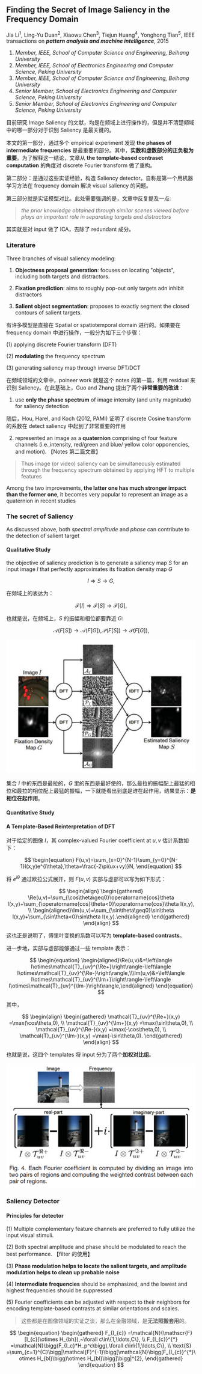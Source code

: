 ## Finding the Secret of Image Saliency in the Frequency Domain

Jia Li<sup>1</sup>, Ling-Yu Duan<sup>2</sup>, Xiaowu Chen<sup>3</sup>, Tiejun Huang<sup>4</sup>, Yonghong Tian<sup>5</sup>, IEEE transactions on ***pattern analysis and machine intelligence***, 2015

1. *Member, IEEE, School of Computer Science and Engineering, Beihang University*
2. *Member, IEEE, School of Electronics Engineering and Computer Science, Peking University*
3. *Member, IEEE, School of Computer Science and Engineering, Beihang University*
4. *Senior Member, School of Electronics Engineering and Computer Science, Peking University*
5. *Senior Member, School of Electronics Engineering and Computer Science, Peking University*


目前研究 Image Saliency 的文献，均是在频域上进行操作的，但是并不清楚频域中的哪一部分对于识别 Saliency 是最关键的。

本文的第一部分，通过多个 empirical experiment 发现 **the phases of intermediate frequencies** 是最重要的部分。其中，**实数和虚数部分的正负极为重要**。为了解释这一结论，文章从 **the template-based contraset computation** 的角度对 discrete Fourier transform 做了重构。

第二部分：是通过这些实证经验，构造 Saliency detector。自称是第一个用机器学习方法在 frequency domain 解决 visual saliency 的问题。

第三部分就是实证模型对比。此处需要强调的是，文章中反复提及一点:

> *the prior knowledge obtained through similar scenes viewed before plays an important role in separating targets and distractors*

其实就是对 input 做了 ICA，去除了 redundant 成分。

### Literature

Three branches of visual saliency modeling:

1. **Objectness proposal generation**: focuses on locating "objects", including both targets and distractors.

2. **Fixation prediction**: aims to roughly pop-out only targets adn inhibit distractors

3. **Salient object segmentation**: proposes to exactly segment the closed contours of salient targets.


有许多模型是直接在 Spatial or spatiotemporal domain 进行的。如果要在 frequency domain 中进行操作，一般分为如下三个步骤：

(1) applying discrete Fourier transform (DFT) 

(2) **modulating** the frequency spectrum

(3) generating saliency map through inverse DFT/DCT

在频域领域的文章中，poineer work 就是这个 notes 的第一篇，利用 residual 来识别 Saliency。在此基础上，Guo and Zhang 提出了两个**非常重要的改进**：

1. use **only the phase spectrum** of image intensity (and unity magnitude) for saliency detection

随后，Hou, Harel, and Koch (2012, PAMI) 证明了 discrete Cosine transform 的系数在 detect saliency 中起到了非常重要的作用

2. represented an image as a **quaternion** comprising of four feature channels (i.e.,intensity, red/green and blue/ yellow color opponencies, and motion). 【Notes 第二篇文章】

> Thus image (or video) saliency can be simultaneously estimated through the frequency spectrum obtained by applying HFT to multiple features


Among the two improvements, **the latter one has much stronger impact than the former one**, it becomes very popular to represent an image as a quaternion in recent studies


### The secret of Saliency

As discussed above, both *spectral amplitude* and *phase* can contribute to the detection of salient target

#### Qualitative Study

the objective of saliency prediction is to generate a saliency map $S$ for an input image $I$ that perfectly approximates its fixation density map $G$

$$
\begin{equation}
    I\Rightarrow S\rightarrow G,
\end{equation}
$$

在频域上的表达为：

$$
\begin{equation}
    \mathscr{F}[I]\Rightarrow\mathscr{F}[S]\to\mathscr{F}[G],
\end{equation}
$$

也就是说，在频域上，$S$ 的振幅和相位都要靠近 $G$:

$$
\begin{equation}
    \mathcal{A}(F[S])\to\mathcal{A}(F[G]),\mathcal{P}(F[S])\to\mathcal{P}(F[G]),
\end{equation}
$$

<div align='center'>

![](../Courses_in_SUSTech/image/20231113PP4.png)
</div>

集合 $I$ 中的东西是最拉的，$G$ 里的东西是最好使的，那么最拉的振幅配上最猛的相位和最拉的相位配上最猛的振幅，一下就能看出到底是谁在起作用，结果显示：**是相位在起作用**。

#### Quantitative Study




#### A Template-Based Reinterpretation of DFT

对于给定的图像 $I$，其 complex-valued Fourier coefficient at $u, v$ 估计系数如下：

$$
\begin{equation}
    F(u,v)=\sum_{x=0}^{N-1}\sum_{y=0}^{N-1}I(x,y)e^{i\theta},\theta=\frac{-2\pi(ux+vy)}N,
\end{equation}
$$

将 $e^{i\theta}$ 通过欧拉公式展开，则 $F(u,v)$ 实部与虚部可以写为如下形式：

$$
\begin{align}
    \begin{gathered}
    \Re(u,v)=\sum_{\cos\theta\geq0}\operatorname{cos}\theta I(x,y)+\sum_{\operatorname{cos}\theta<0}\operatorname{cos}\theta I(x,y), \\
    \begin{aligned}\Im(u,v)=\sum_{\sin\theta\geq0}\sin\theta I(x,y)+\sum_{\sin\theta<0}\sin\theta I(x,y).\end{aligned} 
    \end{gathered}
\end{align}
$$

这也正是说明了，傅里叶变换的系数可以写为 **template-based contrasts**。

进一步地，实部与虚部能够通过一些 template 表示：

$$
\begin{equation}
    \begin{aligned}\Re(u,v)&=\left\langle I\otimes\mathcal{T}_{uv}^{\Re+}\right\rangle-\left\langle I\otimes\mathcal{T}_{uv}^{\Re-}\right\rangle,\\\Im(u,v)&=\left\langle I\otimes\mathcal{T}_{uv}^{\Im+}\right\rangle-\left\langle I\otimes\mathcal{T}_{uv}^{\Im-}\right\rangle,\end{aligned}
\end{equation}
$$

其中，

$$
\begin{align}
\begin{gathered}
    \mathcal{T}_{uv}^{\Re+}(x,y) =\max(\cos\theta,0), \\
    \mathcal{T}_{uv}^{\Im+}(x,y) =\max(\sin\theta,0), \\
    \mathcal{T}_{uv}^{\Re-}(x,y) =\max(-\cos\theta,0), \\
    \mathcal{T}_{uv}^{\Im-}(x,y) =\max(-\sin\theta,0). 
\end{gathered}
\end{align}
$$

也就是说，这四个 templates 将 input 分为了两个**加权对比组**。

<div align='center'>

![](../Courses_in_SUSTech/image/20231113PP5.png)
</div>


### Saliency Detector

#### Principles for detector

(1) Multiple complementary feature channels are preferred to fully utilize the input visual stimuli.

(2) Both spectral amplitude and phase should be modulated to reach the best performance. 【filter 的使用】

(3) **Phase modulation helps to locate the salient targets, and amplitude modulation helps to clean up probable noise**

(4) **Intermediate frequencies** should be emphasized, and the lowest and highest frequencies should be suppressed

(5) Fourier coefficients can be adjusted with respect to their neighbors for encoding template-based contrasts at similar orientations and scales.

> 这些都是在图像领域的实证之谈，那么在金融领域，是**无法照搬套用**的。

$$
\begin{equation}
    \begin{gathered}
    F_{I_{c}} =\mathcal{N}(\mathscr{F}[I_{c}]\otimes H_{bh}),~\forall c\in\{1,\ldots,C\}, \\
    F_{I_{c}}^{*} =\mathcal{N}\bigg(F_{I_c}*H_p^c\bigg),\forall c\in\{1,\ldots,C\}, \\
    \text{S} =\sum_{c=1}^{C}\bigg|\mathcal{F}^{-1}\bigg[\mathcal{N}\bigg(F_{I_{c}}^{*}\otimes H_{bl}\bigg)\otimes H_{bl}\bigg]\bigg|^{2}, 
    \end{gathered}
\end{equation}
$$



